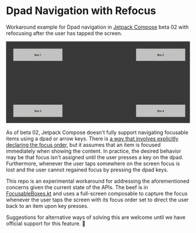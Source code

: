# Dpad Navigation with Refocus

Workaround example for Dpad navigation in [Jetpack Compose](https://developer.android.com/jetpack/compose) beta 02 with refocusing after the user has tapped the screen.

![Example clip of the end result](docs/navigation.gif)

As of beta 02, Jetpack Compose doesn't fully support navigating focusable items using a dpad or arrow keys.
There is [a way that involves explicitly declaring the focus order](https://cs.android.com/androidx/platform/frameworks/support/+/androidx-main:compose/ui/ui/integration-tests/ui-demos/src/main/java/androidx/compose/ui/demos/focus/CustomFocusOrderDemo.kt),
but it assumes that an item is focused immediately when showing the content.
In practice, the desired behavior may be that focus isn't assigned until the user presses a key on the dpad.
Furthermore, whenever the user taps somewhere on the screen focus is lost and the user cannot regained focus by pressing the dpad keys.

This repo is an experimental workaround for addressing the aforementioned concerns given the current state of the APIs.
The beef is in [FocusableBoxes.kt](app/src/main/java/dev/berggren/FocusableBoxes.kt) and uses a full-screen composable to capture the focus whenever the user taps the screen with its focus order set to direct the user back to an item upon key presses.

Suggestions for alternative ways of solving this are welcome until we have official support for this feature. 🕺
